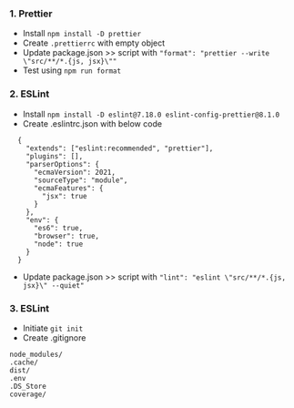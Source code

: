 ### 1. Prettier

* Install `npm install -D prettier`
* Create `.prettierrc` with empty object
* Update package.json >> script with `"format": "prettier --write \"src/**/*.{js, jsx}\""`
* Test using `npm run format`

### 2. ESLint

* Install `npm install -D eslint@7.18.0 eslint-config-prettier@8.1.0`
* Create .eslintrc.json with below code
```
  {
    "extends": ["eslint:recommended", "prettier"],
    "plugins": [],
    "parserOptions": {
      "ecmaVersion": 2021,
      "sourceType": "module",
      "ecmaFeatures": {
        "jsx": true
      }
    },
    "env": {
      "es6": true,
      "browser": true,
      "node": true
    }
  }
```
* Update package.json >> script with `"lint": "eslint \"src/**/*.{js, jsx}\" --quiet"`

### 3. ESLint

* Initiate `git init`
* Create .gitignore

```
node_modules/
.cache/
dist/
.env
.DS_Store
coverage/
```





